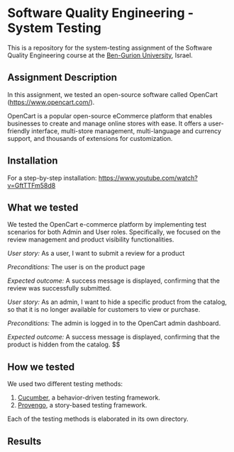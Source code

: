 # Software Quality Engineering - System Testing
This is a repository for the system-testing assignment of the Software Quality Engineering course at the [Ben-Gurion University](https://in.bgu.ac.il/), Israel.

## Assignment Description
In this assignment, we tested an open-source software called OpenCart (https://www.opencart.com/).


OpenCart is a popular open-source eCommerce platform that enables businesses to create and manage online stores with ease. It offers a user-friendly interface, multi-store management, multi-language and currency support, and thousands of extensions for customization.

## Installation
For a step-by-step installation: https://www.youtube.com/watch?v=GftTTFm58d8

## What we tested
We tested the OpenCart e-commerce platform by implementing test scenarios for both Admin and User roles. Specifically, we focused on the review management and product visibility functionalities.

*User story:* As a user, I want to submit a review for a product

*Preconditions:* The user is on the product page

*Expected outcome:* A success message is displayed, confirming that the review was successfully submitted.

*User story:* As an admin, I want to hide a specific product from the catalog, so that it is no longer available for customers to view or purchase.

*Preconditions:* The admin is logged in to the OpenCart admin dashboard.

*Expected outcome:* A success message is displayed, confirming that the product is hidden from the catalog.
$$

## How we tested
We used two different testing methods:
1. [Cucumber](https://cucumber.io/), a behavior-driven testing framework.
2. [Provengo](https://provengo.tech/), a story-based testing framework.

Each of the testing methods is elaborated in its own directory. 

## Results





